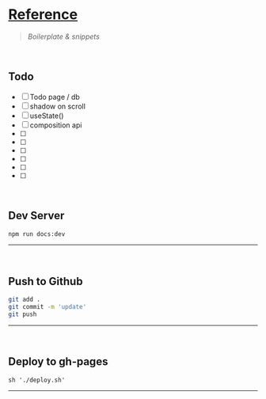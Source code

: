 # [Reference](https://robertleroy.github.io/reference/)

> *Boilerplate & snippets*

<br>

## Todo
- [ ] Todo page / db
- [ ] shadow on scroll
- [ ] useState()
- [ ] composition api
- [ ] 
- [ ] 
- [ ] 
- [ ] 
- [ ] 
- [ ] 

<br>

## Dev Server
``` bash
npm run docs:dev
```

---  
<br>

## Push to Github
``` sh
git add .
git commit -m 'update'
git push
```

---  
<br>

## Deploy to gh-pages
```
sh './deploy.sh'
```

---  
<br>




